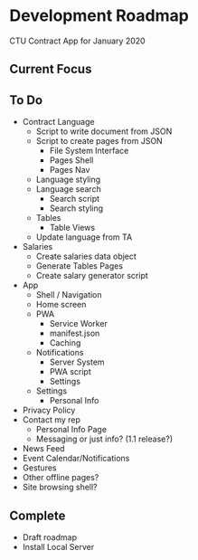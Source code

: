 # Development Roadmap
CTU Contract App for January 2020

## Current Focus

## To Do

- Contract Language
  - Script to write document from JSON
  - Script to create pages from JSON
    - File System Interface
    - Pages Shell
    - Pages Nav
  - Language styling
  - Language search
    - Search script
    - Search styling
  - Tables
    - Table Views
  - Update language from TA
- Salaries
  - Create salaries data object
  - Generate Tables Pages
  - Create salary generator script
- App
  - Shell / Navigation
  - Home screen
  - PWA
    - Service Worker
    - manifest.json
    - Caching
  - Notifications
    - Server System
    - PWA script
    - Settings
  - Settings
    - Personal Info
 - Privacy Policy
  - Contact my rep
    - Personal Info Page
    - Messaging or just info? (1.1 release?)
  - News Feed
  - Event Calendar/Notifications
  - Gestures
  - Other offline pages?
  - Site browsing shell?

## Complete

- Draft roadmap
- Install Local Server

